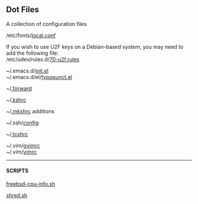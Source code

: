 ## Dot Files
A collection of configuration files

/etc/fonts/[local.conf](dot-files/fonts-local.conf)

If you wish to use U2F keys on a Debian-based system, you may need to add the following file:  
/etc/udev/rules.d/[70-u2f.rules](dot-files/70-u2f.rules)  

~/.emacs.d/[init.el](dot-files/emacs.d-init.el.txt)  
~/.emacs.d/el/[typopunct.el](dot-files/typopunct.el)  

~/[.forward](dot-files/forward.txt)

~/[.kshrc](dot-files/kshrc.txt)

~/[.mkshrc](dot-files/mkshrc.txt) additions

~/.ssh/[config](dot-files/ssh-config.txt)

~/[.tcshrc](dot-files/tcshrc.txt)

~/.vim/[gvimrc](dot-files/gvimrc.txt)  
~/.vim/[vimrc](dot-files/vimrc.txt)

- - - 

#### SCRIPTS

[freebsd-cpu-info.sh](dot-files/freebsd-cpu-info.sh.txt)

[shred.sh](dot-files/shred.sh.txt)
